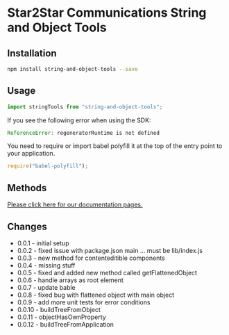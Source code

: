 # Star2Star Communications String and Object Tools

## Installation

```bash
npm install string-and-object-tools --save
```

## Usage

```javascript
import stringTools from "string-and-object-tools";

```
If you see the following error when using the SDK:
 
```javascript
ReferenceError: regeneratorRuntime is not defined
```
You need to require or import babel polyfill it at the top of the entry point to your application.
```javascript
require("babel-polyfill");
```
## Methods

[Please click here for our documentation pages.](https://star2star.github.io/string-and-object-tools/ "Star2Star Communications String and Object Tools Documentation")

## Changes
* 0.0.1 - initial setup
* 0.0.2 - fixed issue with package.json main ... must be lib/index.js
* 0.0.3 - new method for contenteditible components
* 0.0.4 - missing stuff
* 0.0.5 - fixed and added new method called getFlattenedObject
* 0.0.6 - handle arrays as root element
* 0.0.7 - update bable
* 0.0.8 - fixed bug with flattened object with main object
* 0.0.9 - add more unit tests for error conditions
* 0.0.10 - buildTreeFromObject
* 0.0.11 - objectHasOwnProperty
* 0.0.12 - buildTreeFromApplication
